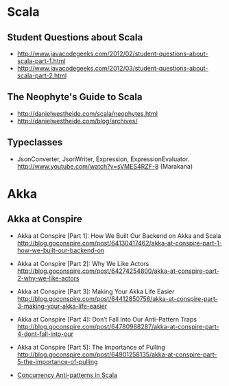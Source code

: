 Scala
=====

Student Questions about Scala
-----------------------------
* http://www.javacodegeeks.com/2012/02/student-questions-about-scala-part-1.html
* http://www.javacodegeeks.com/2012/03/student-questions-about-scala-part-2.html

The Neophyte's Guide to Scala
-----------------------------
* http://danielwestheide.com/scala/neophytes.html
* http://danielwestheide.com/blog/archives/

Typeclasses
-----------
* JsonConverter, JsonWriter, Expression, ExpressionEvaluator. http://www.youtube.com/watch?v=sVMES4RZF-8 (Marakana)

Akka
=====

Akka at Conspire
----------------
* Akka at Conspire [Part 1]: How We Built Our Backend on Akka and Scala http://blog.goconspire.com/post/64130417462/akka-at-conspire-part-1-how-we-built-our-backend-on
* Akka at Conspire [Part 2]: Why We Like Actors http://blog.goconspire.com/post/64274254800/akka-at-conspire-part-2-why-we-like-actors
* Akka at Conspire [Part 3]: Making Your Akka Life Easier http://blog.goconspire.com/post/64412850756/akka-at-conspire-part-3-making-your-akka-life-easier
* Akka at Conspire [Part 4]: Don’t Fall Into Our Anti-Pattern Traps http://blog.goconspire.com/post/64780988287/akka-at-conspire-part-4-dont-fall-into-our
* Akka at Conspire [Part 5]: The Importance of Pulling http://blog.goconspire.com/post/64901258135/akka-at-conspire-part-5-the-importance-of-pulling

* [Concurrency Anti-patterns in Scala](http://www.youtube.com/watch?v=dCEZDlH1ygo)

